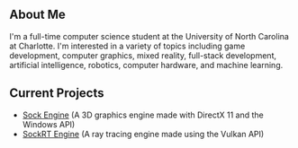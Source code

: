 ## About Me
I'm a full-time computer science student at the University of North Carolina at Charlotte. I'm interested in a variety of topics including game development, computer graphics, mixed reality, full-stack development, artificial intelligence, robotics, computer hardware, and machine learning.

## Current Projects
* [Sock Engine](https://github.com/odesai840/Sock-Engine) (A 3D graphics engine made with DirectX 11 and the Windows API)
* [SockRT Engine](https://github.com/odesai840/SockRT-Engine) (A ray tracing engine made using the Vulkan API)
